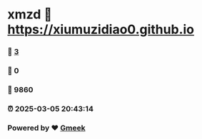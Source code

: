 # xmzd :link: https://xiumuzidiao0.github.io 
### :page_facing_up: [3](https://xiumuzidiao0.github.io/tag.html) 
### :speech_balloon: 0 
### :hibiscus: 9860 
### :alarm_clock: 2025-03-05 20:43:14 
### Powered by :heart: [Gmeek](https://github.com/Meekdai/Gmeek)
